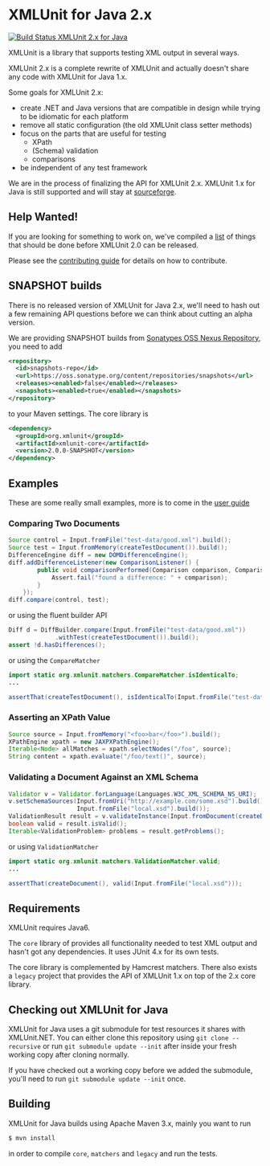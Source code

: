 XMLUnit for Java 2.x
====================

[![Build Status XMLUnit 2.x for Java](https://travis-ci.org/xmlunit/xmlunit.svg?branch=master)](https://travis-ci.org/xmlunit/xmlunit)

XMLUnit is a library that supports testing XML output in several ways.

XMLUnit 2.x is a complete rewrite of XMLUnit and actually doesn't
share any code with XMLUnit for Java 1.x.

Some goals for XMLUnit 2.x:

* create .NET and Java versions that are compatible in design while
  trying to be idiomatic for each platform
* remove all static configuration (the old XMLUnit class setter methods)
* focus on the parts that are useful for testing
  - XPath
  - (Schema) validation
  - comparisons
* be independent of any test framework

We are in the process of finalizing the API for XMLUnit 2.x.  XMLUnit
1.x for Java is still supported and will stay at
[sourceforge](https://sourceforge.net/projects/xmlunit/).

## Help Wanted!

If you are looking for something to work on, we've compiled a
[list](HELP_WANTED.md) of things that should be done before XMLUnit
2.0 can be released.

Please see the [contributing guide](CONTRIBUTING.md) for details on
how to contribute.

## SNAPSHOT builds

There is no released version of XMLUnit for Java 2.x, we'll need to
hash out a few remaining API questions before we can think about
cutting an alpha version.

We are providing SNAPSHOT builds from
[Sonatypes OSS Nexus Repository](https://oss.sonatype.org/content/repositories/snapshots/org/xmlunit/),
you need to add

```xml
<repository>
  <id>snapshots-repo</id>
  <url>https://oss.sonatype.org/content/repositories/snapshots</url>
  <releases><enabled>false</enabled></releases>
  <snapshots><enabled>true</enabled></snapshots>
</repository>
```

to your Maven settings.  The core library is

```xml
<dependency>
  <groupId>org.xmlunit</groupId>
  <artifactId>xmlunit-core</artifactId>
  <version>2.0.0-SNAPSHOT</version>
</dependency>
```

## Examples

These are some really small examples, more is to come in the [user guide](https://github.com/xmlunit/user-guide/wiki)

### Comparing Two Documents

```java
Source control = Input.fromFile("test-data/good.xml").build();
Source test = Input.fromMemory(createTestDocument()).build();
DifferenceEngine diff = new DOMDifferenceEngine();
diff.addDifferenceListener(new ComparisonListener() {
        public void comparisonPerformed(Comparison comparison, ComparisonResult outcome) {
            Assert.fail("found a difference: " + comparison);
        }
    });
diff.compare(control, test);
```

or using the fluent builder API

```java
Diff d = DiffBuilder.compare(Input.fromFile("test-data/good.xml"))
             .withTest(createTestDocument()).build();
assert !d.hasDifferences();
```

or using the `CompareMatcher`

```java
import static org.xmlunit.matchers.CompareMatcher.isIdenticalTo;
...

assertThat(createTestDocument(), isIdenticalTo(Input.fromFile("test-data/good.xml")));
```

### Asserting an XPath Value

```java
Source source = Input.fromMemory("<foo>bar</foo>").build();
XPathEngine xpath = new JAXPXPathEngine();
Iterable<Node> allMatches = xpath.selectNodes("/foo", source);
String content = xpath.evaluate("/foo/text()", source);
```

### Validating a Document Against an XML Schema

```java
Validator v = Validator.forLanguage(Languages.W3C_XML_SCHEMA_NS_URI);
v.setSchemaSources(Input.fromUri("http://example.com/some.xsd").build(),
                   Input.fromFile("local.xsd").build());
ValidationResult result = v.validateInstance(Input.fromDocument(createDocument()).build());
boolean valid = result.isValid();
Iterable<ValidationProblem> problems = result.getProblems();
```

or using `ValidationMatcher`

```java
import static org.xmlunit.matchers.ValidationMatcher.valid;
...

assertThat(createDocument(), valid(Input.fromFile("local.xsd")));
```

## Requirements

XMLUnit requires Java6.

The `core` library of provides all functionality needed to test XML
output and hasn't got any dependencies.  It uses JUnit 4.x for its own
tests.

The core library is complemented by Hamcrest matchers.  There also
exists a `legacy` project that provides the API of XMLUnit 1.x on top
of the 2.x core library.

## Checking out XMLUnit for Java

XMLUnit for Java uses a git submodule for test resources it shares
with XMLUnit.NET.  You can either clone this repository using `git
clone --recursive` or run `git submodule update --init` after inside
your fresh working copy after cloning normally.

If you have checked out a working copy before we added the submodule,
you'll need to run `git submodule update --init` once.

## Building

XMLUnit for Java builds using Apache Maven 3.x, mainly you want to run

```sh
$ mvn install
```

in order to compile `core`, `matchers` and `legacy` and run the
tests.
